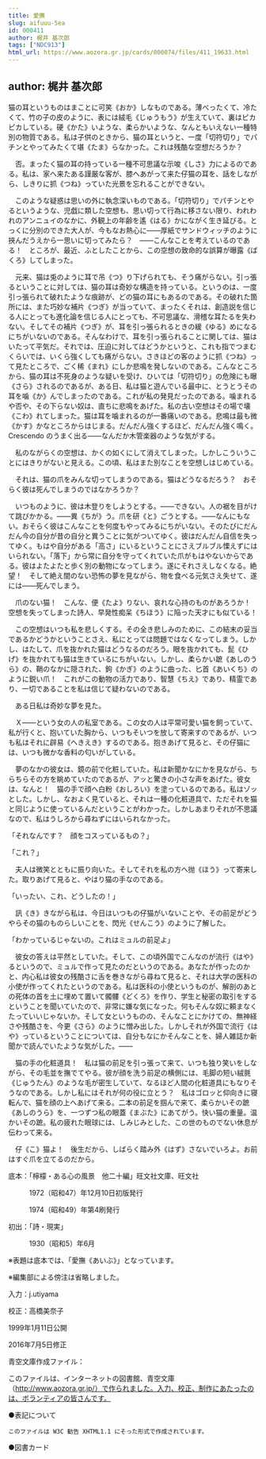 ```yaml
---
title: 愛撫
slug: aifuuu-5ea
id: 000411
author: 梶井 基次郎
tags: ["NDC913"]
html_url: https://www.aozora.gr.jp/cards/000074/files/411_19633.html
---
```


## author: 梶井 基次郎

猫の耳というものはまことに可笑《おか》しなものである。薄べったくて、冷たくて、竹の子の皮のように、表には絨毛《じゅうもう》が生えていて、裏はピカピカしている。硬《かた》いような、柔らかいような、なんともいえない一種特別の物質である。私は子供のときから、猫の耳というと、一度「切符切り」でパチンとやってみたくて堪《たま》らなかった。これは残酷な空想だろうか？

　否。まったく猫の耳の持っている一種不可思議な示唆《しさ》力によるのである。私は、家へ来たある謹厳な客が、膝へあがって来た仔猫の耳を、話をしながら、しきりに抓《つね》っていた光景を忘れることができない。

　このような疑惑は思いの外に執念深いものである。「切符切り」でパチンとやるというような、児戯に類した空想も、思い切って行為に移さない限り、われわれのアンニュイのなかに、外観上の年齢を遙《はる》かにながく生き延びる。とっくに分別のできた大人が、今もなお熱心に――厚紙でサンドウィッチのように挾んだうえから一思いに切ってみたら？　――こんなことを考えているのである！　ところが、最近、ふとしたことから、この空想の致命的な誤算が曝露《ばくろ》してしまった。

　元来、猫は兎のように耳で吊《つ》り下げられても、そう痛がらない。引っ張るということに対しては、猫の耳は奇妙な構造を持っている。というのは、一度引っ張られて破れたような痕跡が、どの猫の耳にもあるのである。その破れた箇所には、また巧妙な補片《つぎ》が当っていて、まったくそれは、創造説を信じる人にとっても進化論を信じる人にとっても、不可思議な、滑稽な耳たるを失わない。そしてその補片《つぎ》が、耳を引っ張られるときの緩《ゆる》めになるにちがいないのである。そんなわけで、耳を引っ張られることに関しては、猫はいたって平気だ。それでは、圧迫に対してはどうかというと、これも指でつまむくらいでは、いくら強くしても痛がらない。さきほどの客のように抓《つね》って見たところで、ごく稀《まれ》にしか悲鳴を発しないのである。こんなところから、猫の耳は不死身のような疑いを受け、ひいては「切符切り」の危険にも曝《さら》されるのであるが、ある日、私は猫と遊んでいる最中に、とうとうその耳を噛《か》んでしまったのである。これが私の発見だったのである。噛まれるや否や、その下らない奴は、直ちに悲鳴をあげた。私の古い空想はその場で壊《こわ》れてしまった。猫は耳を噛まれるのが一番痛いのである。悲鳴は最も微《かす》かなところからはじまる。だんだん強くするほど、だんだん強く鳴く。Crescendo のうまく出る――なんだか木管楽器のような気がする。

　私のながらくの空想は、かくの如くにして消えてしまった。しかしこういうことにはきりがないと見える。この頃、私はまた別なことを空想しはじめている。

　それは、猫の爪をみんな切ってしまうのである。猫はどうなるだろう？　おそらく彼は死んでしまうのではなかろうか？

　いつものように、彼は木登りをしようとする。――できない。人の裾を目がけて跳びかかる。――異《ちが》う。爪を研《と》ごうとする。――なんにもない。おそらく彼はこんなことを何度もやってみるにちがいない。そのたびにだんだん今の自分が昔の自分と異うことに気がついてゆく。彼はだんだん自信を失ってゆく。もはや自分がある「高さ」にいるということにさえブルブル慄えずにはいられない。「落下」から常に自分を守ってくれていた爪がもはやないからである。彼はよたよたと歩く別の動物になってしまう。遂にそれさえしなくなる。絶望！　そして絶え間のない恐怖の夢を見ながら、物を食べる元気さえ失せて、遂には――死んでしまう。

　爪のない猫！　こんな、便《たよ》りない、哀れな心持のものがあろうか！　空想を失ってしまった詩人、早発性痴呆《ちほう》に陥った天才にも似ている！

　この空想はいつも私を悲しくする。その全き悲しみのために、この結末の妥当であるかどうかということさえ、私にとっては問題ではなくなってしまう。しかし、はたして、爪を抜かれた猫はどうなるのだろう。眼を抜かれても、髭《ひげ》を抜かれても猫は生きているにちがいない。しかし、柔らかい蹠《あしのうら》の、鞘のなかに隠された、鉤《かぎ》のように曲った、匕首《あいくち》のように鋭い爪！　これがこの動物の活力であり、智慧《ちえ》であり、精霊であり、一切であることを私は信じて疑わないのである。

　ある日私は奇妙な夢を見た。

　Ｘ――という女の人の私室である。この女の人は平常可愛い猫を飼っていて、私が行くと、抱いていた胸から、いつもそいつを放して寄来すのであるが、いつも私はそれに辟易《へきえき》するのである。抱きあげて見ると、その仔猫には、いつも微かな香料の匂いがしている。

　夢のなかの彼女は、鏡の前で化粧していた。私は新聞かなにかを見ながら、ちらちらその方を眺めていたのであるが、アッと驚きの小さな声をあげた。彼女は、なんと！　猫の手で顔へ白粉《おしろい》を塗っているのである。私はゾッとした。しかし、なおよく見ていると、それは一種の化粧道具で、ただそれを猫と同じように使っているんだということがわかった。しかしあまりそれが不思議なので、私はうしろから尋ねずにはいられなかった。

「それなんです？　顔をコスっているもの？」

「これ？」

　夫人は微笑とともに振り向いた。そしてそれを私の方へ抛《ほう》って寄来した。取りあげて見ると、やはり猫の手なのである。

「いったい、これ、どうしたの！」

　訊《き》きながら私は、今日はいつもの仔猫がいないことや、その前足がどうやらその猫のものらしいことを、閃光《せんこう》のように了解した。

「わかっているじゃないの。これはミュルの前足よ」

　彼女の答えは平然としていた。そして、この頃外国でこんなのが流行《はや》るというので、ミュルで作って見たのだというのである。あなたが作ったのかと、内心私は彼女の残酷さに舌を巻きながら尋ねて見ると、それは大学の医科の小使が作ってくれたというのである。私は医科の小使というものが、解剖のあとの死体の首を土に埋めて置いて髑髏《どくろ》を作り、学生と秘密の取引をするということを聞いていたので、非常に嫌な気になった。何もそんな奴に頼まなくたっていいじゃないか。そして女というものの、そんなことにかけての、無神経さや残酷さを、今更《さら》のように憎み出した。しかしそれが外国で流行《はや》っているということについては、自分もなにかそんなことを、婦人雑誌か新聞かで読んでいたような気がした。――

　猫の手の化粧道具！　私は猫の前足を引っ張って来て、いつも独り笑いをしながら、その毛並を撫でてやる。彼が顔を洗う前足の横側には、毛脚の短い絨氈《じゅうたん》のような毛が密生していて、なるほど人間の化粧道具にもなりそうなのである。しかし私にはそれが何の役に立とう？　私はゴロッと仰向きに寝転んで、猫を顔の上へあげて来る。二本の前足を掴んで来て、柔らかいその蹠《あしのうら》を、一つずつ私の眼蓋《まぶた》にあてがう。快い猫の重量。温かいその蹠。私の疲れた眼球には、しみじみとした、この世のものでない休息が伝わって来る。

　仔《こ》猫よ！　後生だから、しばらく踏み外《はず》さないでいろよ。お前はすぐ爪を立てるのだから。













底本：「檸檬・ある心の風景　他二十編」旺文社文庫、旺文社

　　　1972（昭和47）年12月10日初版発行

　　　1974（昭和49）年第4刷発行

初出：「詩・現実」

　　　1930（昭和5）年6月

※表題は底本では、「愛撫《あいぶ》」となっています。

※編集部による傍注は省略しました。

入力：j.utiyama

校正：高橋美奈子

1999年1月11日公開

2016年7月5日修正

青空文庫作成ファイル：

このファイルは、インターネットの図書館、青空文庫（http://www.aozora.gr.jp/）で作られました。入力、校正、制作にあたったのは、ボランティアの皆さんです。











●表記について


	このファイルは W3C 勧告 XHTML1.1 にそった形式で作成されています。







●図書カード